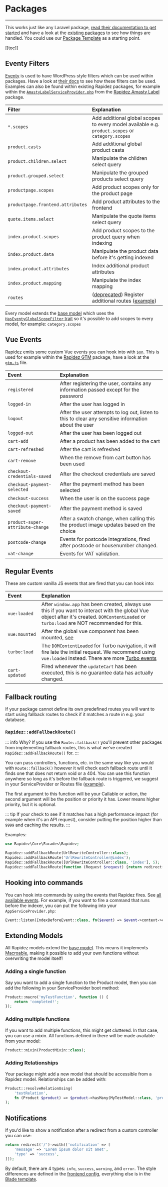 # Packages

---

This works just like any Laravel package, [read their documentation to get started](https://laravel.com/docs/11.x/packages) and have a look at the [existing packages](packages.md) to see how things are handled. You could use our [Package Template](https://github.com/rapidez/package-template) as a starting point.

[[toc]]

## Eventy Filters

[Eventy](https://github.com/tormjens/eventy) is used to have WordPress style filters which can be used within packages. Have a look at [their docs](https://github.com/tormjens/eventy#filters) to see how these filters can be used. Examples can also be found within existing Rapidez packages, for example within the [`AmastyLabelServiceProvider.php`](https://github.com/rapidez/amasty-label/blob/master/src/AmastyLabelServiceProvider.php) from the [Rapidez Amasty Label](https://github.com/rapidez/amasty-label) package.

Filter | Explanation
:--- | :---
`*.scopes` | Add additional global scopes to every model available e.g. `product.scopes` or `category.scopes`
`product.casts` | Add additional global product casts
`product.children.select` | Manipulate the children select query
`product.grouped.select` | Manipulate the grouped products select query
`productpage.scopes` | Add product scopes only for the product page
`productpage.frontend.attributes` | Add product attributes to the frontend
`quote.items.select` | Manipulate the quote items select query
`index.product.scopes` | Add product scopes to the product query when indexing
`index.product.data` | Manipulate the product data before it's getting indexed 
`index.product.attributes` | Index additional product attributes
`index.product.mapping` | Manipulate the index mapping
`routes` | ([deprecated](#addfallbackroute)) Register additional routes ([example](https://github.com/rapidez/amasty-shop-by-brand/blob/master/src/AmastyShopByBrandServiceProvider.php))

Every model extends the [base model](https://github.com/rapidez/core/blob/master/src/Models/Model.php) which uses the [`HasEventyGlobalScopeFilter` trait](https://github.com/rapidez/core/blob/master/src/Models/Traits/HasEventyGlobalScopeFilter.php) so it's possible to add scopes to every model, for example: `category.scopes`

## Vue Events

Rapidez emits some custom Vue events you can hook into with [`$on`](https://vuejs.org/v2/api/#vm-on). This is used for example within the [Rapidez GTM](https://github.com/rapidez/gtm) package, have a look at the [`gtm.js`](https://github.com/rapidez/gtm/blob/master/resources/js/gtm.js) file.

Event | Explanation
:--- | :---
`registered` | After registering the user, contains any information passed except for the password
`logged-in` | After the user has logged in
`logout` | After the user attempts to log out, listen to this to clear any sensitive information about the user
`logged-out` | After the user has been logged out
`cart-add` | After a product has been added to the cart
`cart-refreshed` | After the cart is refreshed
`cart-remove` | When the remove from cart button has been used
`checkout-credentials-saved` | After the checkout credentials are saved
`checkout-payment-selected` | After the payment method has been selected
`checkout-success` | When the user is on the success page
`checkout-payment-saved` | After the payment method is saved
`product-super-attribute-change` | After a swatch change, when calling this the product image updates based on the choice
`postcode-change` | Events for postcode integrations, fired after postcode or housenumber changed.
`vat-change` | Events for VAT validation.

## Regular Events

These are custom vanilla JS events that are fired that you can hook into:

Event | Explanation
:--- | :---
`vue:loaded` | After `window.app` has been created, always use this if you want to interact with the global Vue object after it's created. `DOMContentLoaded` or `turbo:load` are NOT recommended for this.
`vue:mounted` | After the global vue component has been mounted, [see](https://github.com/rapidez/core/blob/master/resources/js/package.js#L173)
`turbo:load` | The `DOMContentLoaded` for Turbo navigation, it will fire late the initial request. We recommend using `vue:loaded` instead. There are more [Turbo events](https://turbo.hotwired.dev/reference/events)
`cart-updated` | Fired whenever the `updateCart` has been executed, this is no guarantee data has actually changed.

## Fallback routing

If your package cannot define its own predefined routes you will want to start using fallback routes to check if it matches a route in e.g. your database.

### `Rapidez::addFallbackRoute()`

::: info Why?
If you use the `Route::fallback()` you'll prevent other packages from implementing fallback routes, this is what we've created `Rapidez::addFallbackRoute()` for.
:::

You can pass controllers, functions, etc. in the same way like you would with `Route::fallback()` however it will check each fallback route until it finds one that does not return void or a 404. You can use this function anywhere so long as it's before the fallback route is triggered, we suggest in your ServiceProvider or Routes file ([example](https://github.com/rapidez/core/blob/aa1dbb54faed244b982f5b6198749ccf493c210a/src/RapidezServiceProvider.php#L87)).

The first argument to this function will be your Callable or action, the second argument will be the position or priority it has. Lower means higher priority, but it is optional.

::: tip
If your check to see if it matches has a high performance impact (for example when it's an API request), consider putting the position higher than `9999` and caching the results.
:::

Examples:
```php
use Rapidez\Core\Facades\Rapidez;

Rapidez::addFallbackRoute(UrlRewriteController::class);
Rapidez::addFallbackRoute('UrlRewriteController@index');
Rapidez::addFallbackRoute([UrlRewriteController::class, 'index'], 5);
Rapidez::addFallbackRoute(function (Request $request) {return redirect('/');}, 5);
```

## Hooking into commands

You can hook into commands by using the events that Rapidez fires. See [all available events](https://github.com/rapidez/core/tree/master/src/Events). For example, if you want to fire a command that runs before the indexer, you can put the following into your `AppServiceProvider.php`:

```php
Event::listen(IndexBeforeEvent::class, fn($event) => $event->context->call('another:command'));
```

## Extending Models

All Rapidez models extend the [base model](https://github.com/rapidez/core/blob/master/src/Models/Model.php). This means it implements [Macroable](https://laravel.com/api/master/Illuminate/Support/Traits/Macroable.html), making it possible to add your own functions without overwriting the model itself!

### Adding a single function

Say you want to add a single function to the Product model, then you can add the following in your ServiceProvider boot method:

```php
Product::macro('myTestFunction', function () {
    return 'completed!';
});
```

### Adding multiple functions

If you want to add multiple functions, this might get cluttered. In that case, you can use a mixin. All functions defined in there will be made available from your model:

```php
Product::mixin(ProductMixin::class);
```

### Adding Relationships

Your package might add a new model that should be accessible from a Rapidez model. Relationships can be added with:

```php
Product::resolveRelationUsing(
    'testRelation',
    fn (Product $product) => $product->hasMany(MyTestModel::class, 'product_id');
);
```

## Notifications

If you'd like to show a notification after a redirect from a custom controller you can use:

```php
return redirect('/')->with(['notification' => [
    'message' => 'Lorem ipsum dolor sit amet',
    'type' => 'success',
]]);
```

By default, there are 4 types: `info`, `success`, `warning`, and `error`. The style differences are defined in the [frontend config](https://github.com/rapidez/core/blob/master/config/rapidez/frontend.php), everything else is in the [Blade template](https://github.com/rapidez/core/blob/master/resources/views/components/notifications.blade.php).
